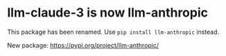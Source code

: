 # llm-claude-3 is now llm-anthropic

This package has been renamed. Use `pip install llm-anthropic` instead.

New package: https://pypi.org/project/llm-anthropic/
